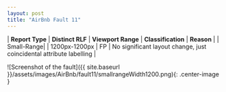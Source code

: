 ```yaml
---
layout: post
title: "AirBnb Fault 11"
---
```

| **Report Type** | **Distinct RLF** | **Viewport Range** | **Classification** | **Reason** |
| Small-Range|  | 1200px-1200px | FP | No significant layout change, just coincidental attribute labelling | 

![Screenshot of the fault]({{ site.baseurl }}/assets/images/AirBnb/fault11/smallrangeWidth1200.png){: .center-image }